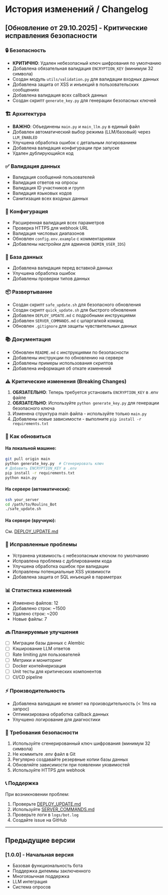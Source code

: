 # История изменений / Changelog

## [Обновление от 29.10.2025] - Критические исправления безопасности

### 🔒 Безопасность
- **КРИТИЧНО**: Удален небезопасный ключ шифрования по умолчанию
- Добавлена обязательная валидация `ENCRYPTION_KEY` (минимум 32 символа)
- Создан модуль `utils/validation.py` для валидации входных данных
- Добавлена защита от XSS и инъекций в пользовательских сообщениях
- Добавлена валидация всех callback данных
- Создан скрипт `generate_key.py` для генерации безопасных ключей

### 🏗️ Архитектура
- **ВАЖНО**: Объединены `main.py` и `main_llm.py` в единый файл
- Добавлен автоматический выбор режима (LLM/базовый) через `LLM_ENABLED`
- Улучшена обработка ошибок с детальным логированием
- Добавлена валидация конфигурации при запуске
- Удален дублирующийся код

### ✅ Валидация данных
- Валидация сообщений пользователей
- Валидация ответов на опросы
- Валидация ID участников и групп
- Валидация языковых кодов
- Санитизация всех входных данных

### 📝 Конфигурация
- Расширенная валидация всех параметров
- Проверка HTTPS для webhook URL
- Валидация числовых диапазонов
- Обновлен `config.env.example` с комментариями
- Добавлены настройки для админов (`ADMIN_USER_IDS`)

### 🔧 База данных
- Добавлена валидация перед вставкой данных
- Улучшена обработка ошибок
- Добавлены проверки типов данных

### 📦 Развертывание
- Создан скрипт `safe_update.sh` для безопасного обновления
- Создан скрипт `quick_update.sh` для быстрого обновления
- Добавлен `DEPLOY_UPDATE.md` с подробными инструкциями
- Добавлен `SERVER_COMMANDS.md` с шпаргалкой команд
- Обновлен `.gitignore` для защиты чувствительных данных

### 📚 Документация
- Обновлен `README.md` с инструкциями по безопасности
- Добавлены инструкции по обновлению на сервере
- Добавлены примеры использования скриптов
- Добавлена информация об откате изменений

### ⚠️ Критические изменения (Breaking Changes)
1. **ОБЯЗАТЕЛЬНО**: Теперь требуется установить `ENCRYPTION_KEY` в .env файле
2. **ОБЯЗАТЕЛЬНО**: Используйте `python generate_key.py` для генерации безопасного ключа
3. Изменена структура main файла - используйте только `main.py`
4. Добавлены новые зависимости - выполните `pip install -r requirements.txt`

### 🚀 Как обновиться

#### На локальной машине:
```bash
git pull origin main
python generate_key.py  # Сгенерировать ключ
# Добавить ENCRYPTION_KEY в .env
pip install -r requirements.txt
python main.py
```

#### На сервере (автоматически):
```bash
ssh your_server
cd /path/to/Roulins_Bot
./safe_update.sh
```

#### На сервере (вручную):
См. [DEPLOY_UPDATE.md](DEPLOY_UPDATE.md)

### 🐛 Исправленные проблемы
- Устранена уязвимость с небезопасным ключом по умолчанию
- Исправлена проблема с дублированием кода
- Улучшена обработка ошибок при валидации
- Исправлены потенциальные XSS уязвимости
- Добавлена защита от SQL инъекций в параметрах

### 📊 Статистика изменений
- Изменено файлов: 12
- Добавлено строк: ~1500
- Удалено строк: ~200
- Новые файлы: 7

### 🔜 Планируемые улучшения
- [ ] Миграции базы данных с Alembic
- [ ] Кэширование LLM ответов
- [ ] Rate limiting для пользователей
- [ ] Метрики и мониторинг
- [ ] Docker контейнеризация
- [ ] Unit тесты для критических компонентов
- [ ] CI/CD pipeline

### ⚡ Производительность
- Добавлена валидация не влияет на производительность (< 1ms на запрос)
- Оптимизирована обработка callback данных
- Улучшено логирование для диагностики

### 🔐 Требования безопасности
1. Используйте сгенерированный ключ шифрования (минимум 32 символа)
2. Не коммитьте .env файл в Git
3. Регулярно создавайте резервные копии базы данных
4. Обновляйте зависимости при появлении уязвимостей
5. Используйте HTTPS для webhook

### 📞 Поддержка
При возникновении проблем:
1. Проверьте [DEPLOY_UPDATE.md](DEPLOY_UPDATE.md)
2. Используйте [SERVER_COMMANDS.md](SERVER_COMMANDS.md)
3. Проверьте логи в `logs/bot.log`
4. Создайте issue на GitHub

---

## Предыдущие версии

### [1.0.0] - Начальная версия
- Базовая функциональность бота
- Поддержка дилеммы заключенного
- Многоязычная поддержка
- LLM интеграция
- Система опросов

